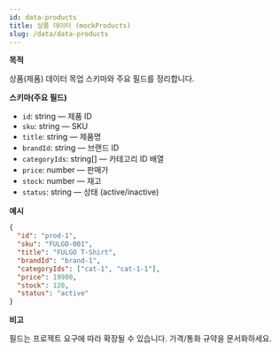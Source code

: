 ```yaml
---
id: data-products
title: 상품 데이터 (mockProducts)
slug: /data/data-products
---
```


**목적**

상품(제품) 데이터 목업 스키마와 주요 필드를 정리합니다.

**스키마(주요 필드)**

- `id`: string — 제품 ID
- `sku`: string — SKU
- `title`: string — 제품명
- `brandId`: string — 브랜드 ID
- `categoryIds`: string[] — 카테고리 ID 배열
- `price`: number — 판매가
- `stock`: number — 재고
- `status`: string — 상태 (active/inactive)

**예시**

```json
{
  "id": "prod-1",
  "sku": "FULGO-001",
  "title": "FULGO T-Shirt",
  "brandId": "brand-1",
  "categoryIds": ["cat-1", "cat-1-1"],
  "price": 19900,
  "stock": 120,
  "status": "active"
}
```

**비고**

필드는 프로젝트 요구에 따라 확장될 수 있습니다. 가격/통화 규약을 문서화하세요.
